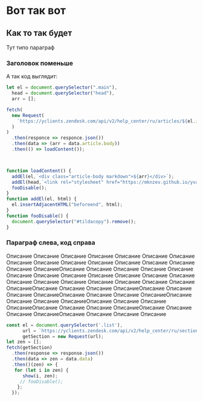 # Вот так вот 

## Как то так будет

Тут типо параграф 

### Заголовок поменьше
А так код выглядит:
```js
let el = document.querySelector(".main"),
  head = document.querySelector("head"),
  arr = [];

fetch(
  new Request(
    `https://yclients.zendesk.com/api/v2/help_center/ru/articles/${el.id}.json`
  )
)
  .then(responce => responce.json())
  .then(data => (arr = data.article.body))
  .then(() => loadContent());



function loadContent() {
  addEl(el,`<div class="article-body markdown">${arr}</div>`);
  addEl(head,`<link rel="stylesheet" href="https://mknzev.github.io/yvarsity/style.css">`);
  fooDisable();
}
function addEl(el, html) {
  el.insertAdjacentHTML("beforeend", html);
}
function fooDisable() {
  document.querySelector("#tildacopy").remove();
}
```
<!-- panels:start -->
<!-- div:title-panel -->
### Параграф слева, код справа
<!-- div:left-panel -->
Описание Описание Описание Описание Описание Описание Описание Описание Описание Описание Описание Описание Описание Описание Описание ОписаниеОписание Описание Описание Описание Описание Описание Описание Описание  Описание Описание Описание Описание Описание Описание Описание Описание Описание Описание Описание ОписаниеОписание Описание Описание ОписаниеОписание Описание Описание ОписаниеОписание Описание Описание ОписаниеОписание Описание Описание ОписаниеОписание Описание Описание ОписаниеОписание Описание Описание ОписаниеОписание Описание Описание ОписаниеОписание Описание Описание Описание 

<!-- div:right-panel -->
```js
const el = document.querySelector('.list'), 
      url = `https://yclients.zendesk.com/api/v2/help_center/ru/sections/${el.id}/articles.json`,
      getSection = new Request(url);
let zen = [];
fetch(getSection)
  .then(response => response.json())
  .then(data => zen = data.data)
  .then()(zen) => {
   for (let i in zen) {
      show(i, zen);
     // fooDisable();
    };
  });
```
<!-- panels:end -->